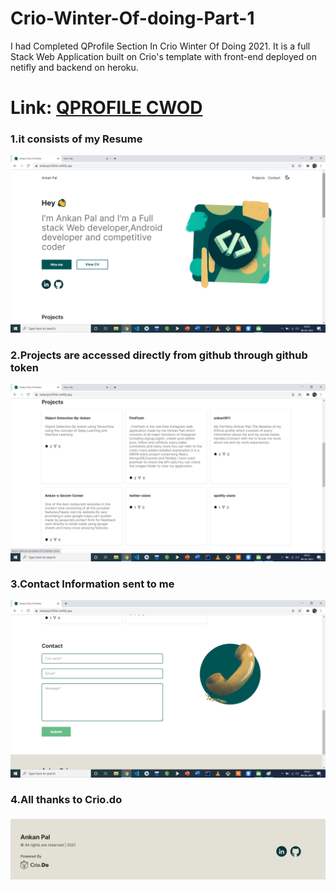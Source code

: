 # Crio-Winter-Of-doing-Part-1

I had Completed QProfile Section In Crio Winter Of Doing 2021.
It is a full Stack Web Application built on Crio's template with front-end deployed on netifly and backend on heroku.

#  Link:  [QPROFILE CWOD](https://ankanportfolio.netlify.app/)

### 1.it consists of my Resume

![](Images/1.png)


### 2.Projects are accessed directly from github through github token


![](Images/2.png)



### 3.Contact Information sent to me


![](Images/3.png)



### 4.All thanks to Crio.do



![](Images/4.png)
